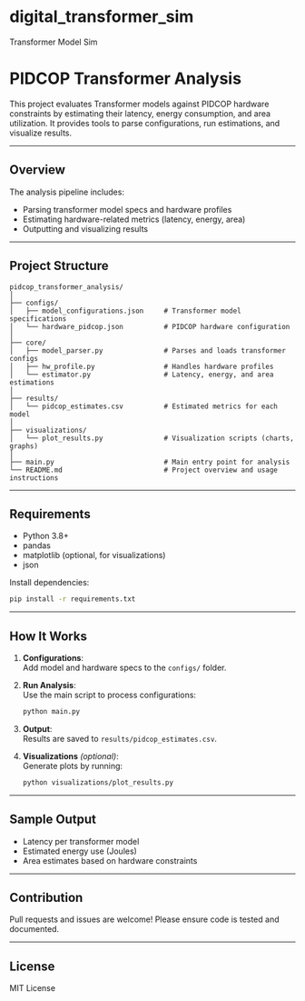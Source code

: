 # digital_transformer_sim
Transformer Model Sim

# PIDCOP Transformer Analysis

This project evaluates Transformer models against PIDCOP hardware constraints by estimating their latency, energy consumption, and area utilization. It provides tools to parse configurations, run estimations, and visualize results.

---

## Overview

The analysis pipeline includes:

- Parsing transformer model specs and hardware profiles
- Estimating hardware-related metrics (latency, energy, area)
- Outputting and visualizing results

---

## Project Structure

```
pidcop_transformer_analysis/
│
├── configs/
│   ├── model_configurations.json     # Transformer model specifications
│   └── hardware_pidcop.json          # PIDCOP hardware configuration
│
├── core/
│   ├── model_parser.py               # Parses and loads transformer configs
│   ├── hw_profile.py                 # Handles hardware profiles
│   └── estimator.py                  # Latency, energy, and area estimations
│
├── results/
│   └── pidcop_estimates.csv          # Estimated metrics for each model
│
├── visualizations/
│   └── plot_results.py               # Visualization scripts (charts, graphs)
│
├── main.py                           # Main entry point for analysis
└── README.md                         # Project overview and usage instructions
```

---

## Requirements

- Python 3.8+
- pandas
- matplotlib (optional, for visualizations)
- json

Install dependencies:

```bash
pip install -r requirements.txt
```

---

## How It Works

1. **Configurations**:  
   Add model and hardware specs to the `configs/` folder.

2. **Run Analysis**:  
   Use the main script to process configurations:

   ```bash
   python main.py
   ```

3. **Output**:  
   Results are saved to `results/pidcop_estimates.csv`.

4. **Visualizations** *(optional)*:  
   Generate plots by running:

   ```bash
   python visualizations/plot_results.py
   ```

---

## Sample Output

- Latency per transformer model
- Estimated energy use (Joules)
- Area estimates based on hardware constraints

---

##  Contribution

Pull requests and issues are welcome! Please ensure code is tested and documented.

---

## License

MIT License
